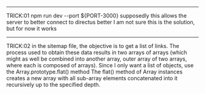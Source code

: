 _____
TRICK:01    npm run dev --port ${PORT-3000}
supposedly this allows the server to better connect to directus better
I am not sure this is the solution, but for now it works

_____
TRICK:02    in the sitemap file, the objective is to get a list of links.  The process used to obtain these data results in two arrays of arrays (which might as well be combined into another array, outer array of two arrays, where each is composed of arrays).
Since I only want a list of objects, use the Array.prototype.flat() method
The flat() method of Array instances creates a new array with all sub-array elements concatenated into it recursively up to the specified depth.
